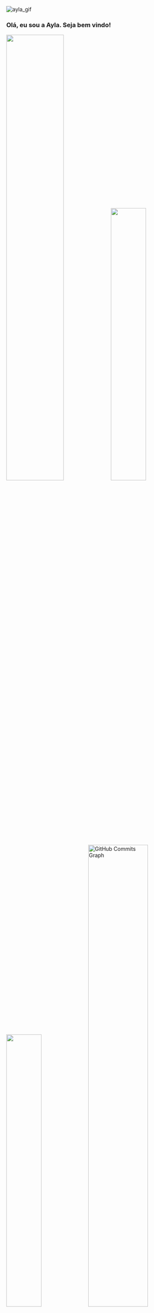 ![ayla_gif](https://user-images.githubusercontent.com/98574408/199815614-9c31c4c5-8e20-448d-acfa-3b5ef4afe9d4.gif)


### Olá, eu sou a Ayla. Seja bem vindo!
<div>
<p align="left">
   <a href="https://github.com/aylarosario">
<img width="55%" src="https://github-readme-stats.vercel.app/api?username=aylarosario&count_private=true&include_all_commits=true&show_icons=true&theme=dracula&icon_color=DAD3AF&hide_border=true&border_radius=15&bg_color=0d1117"/><img width="43%" src="http://github-readme-streak-stats.herokuapp.com?user=aylarosario&theme=dracula&hide_border=true&date_format=M%20j%5B%2C%20Y%5D&background=0D1117&sideNums=FFF"/>
 <img width="43%" src="https://github-readme-stats.vercel.app/api/top-langs?username=aylarosario&count_private=true&include_all_commits=true&show_icons=true&theme=dracula&icon_color=DAD3AF&layout=compact&hide_border=true&border_radius=15&bg_color=0d1117"/><img width="56%" src="https://activity-graph.herokuapp.com/graph?username=aylarosario&theme=dracula&icon_color=DAD3AF&hide_border=true&border_radius=15&bg_color=0d1117&point=FFF" alt="GitHub Commits Graph" /></a>
</p>
 </div>
 
 ##
 
 <div>
 <p align="center" >
  <a href="https://skillicons.dev">
    <img src="https://skillicons.dev/icons?i=html,css,js,ts,nodejs,cs,bootstrap,angular,java,dotnet&theme=light" />
  </a>
  </p>
 <a href="https://picasion.com/"><img align="right" src="https://i.picasion.com/pic92/232211d73f41fb28bc4dac4edcce3a75.gif" width="110" height="110" border="0" alt="https://picasion.com/" /></a><br /><a href="https://picasion.com/">
</div>

##

<div>
  <a href="https://instagram.com/itsaylarsr" target="_blank"><img src="https://img.shields.io/badge/-Instagram-%23E4405F?style=for-the-badge&logo=instagram&logoColor=white" target="_blank"></a> 
  <a href = "mailto:ayla.rayanee@gmail.com"><img src="https://img.shields.io/badge/-Gmail-%23333?style=for-the-badge&logo=gmail&logoColor=white" target="_blank"></a>
   <a href="https://t.me/itsaylasr" target="_blank"><img src="https://img.shields.io/badge/Telegram-2CA5E0?style=for-the-badge&logo=telegram&logoColor=white "/></a>
</div>

<!--
**aylarosario/aylarosario** is a ✨ _special_ ✨ repository because its `README.md` (this file) appears on your GitHub profile.


-->
